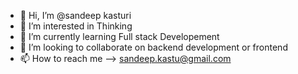 - 👋 Hi, I’m @sandeep kasturi
- 👀 I’m interested in Thinking
- 🌱 I’m currently learning Full stack Developement
- 💞️ I’m looking to collaborate on backend development or frontend
- 📫 How to reach me -->  sandeep.kastu@gmail.com

<!---
sandeepkastu/sandeepkastu is a ✨ special ✨ repository because its `README.md` (this file) appears on your GitHub profile.
You can click the Preview link to take a look at your changes.
--->
